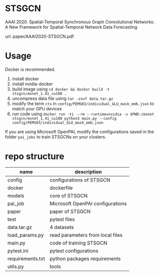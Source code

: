 # STSGCN
AAAI 2020. Spatial-Temporal Synchronous Graph Convolutional Networks: A New Framework for Spatial-Temporal Network Data Forecasting

url: paper/AAAI2020-STSGCN.pdf

# Usage

Docker is recommended.

1. install docker
2. install nvidia-docker
3. build image using `cd docker && docker build -t stsgcn/mxnet_1.41_cu100 .`
4. uncompress data file using `tar -zxvf data.tar.gz`
5. modify the term `ctx` in `config/PEMS03/individual_GLU_mask_emb.json` to match your GPU devices
6. run code using `docker run -ti --rm --runtime=nvidia -v $PWD:/mxnet stsgcn/mxnet_1.41_cu100 python3 main.py --config config/PEMS03/individual_GLU_mask_emb.json`

If you are using Microsoft OpenPAI, modify the configurations saved in the folder `pai_jobs` to train STSGCNs on your clusters.

# repo structure
name|description
-|-
config|configurations of STSGCN
docker|dockerfile
models|core of STSGCN
pai_job|Microsoft OpenPAI configurations
paper|paper of STSGCN
test|pytest files
data.tar.gz|4 datasets
load_params.py|read parameters from local files
main.py|code of training STSGCN
pytest.ini|pytest configurations
requirements.txt|python packages requirements
utils.py|tools
